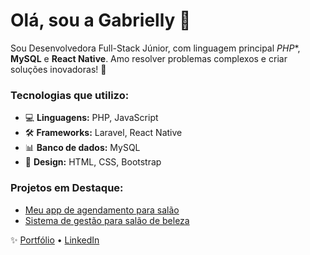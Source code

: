 # Olá, sou a Gabrielly 👋

Sou Desenvolvedora Full-Stack Júnior, com linguagem principal *PHP**, **MySQL** e **React Native**. Amo resolver problemas complexos e criar soluções inovadoras! 🚀

### Tecnologias que utilizo:
- 💻 **Linguagens:** PHP, JavaScript
- 🛠 **Frameworks:** Laravel, React Native
- 📊 **Banco de dados:** MySQL
- 🎨 **Design:** HTML, CSS, Bootstrap

### Projetos em Destaque:
- [Meu app de agendamento para salão](link_do_projeto)
- [Sistema de gestão para salão de beleza](link_do_projeto)

✨ [Portfólio](link_portfolio) • [LinkedIn](link_linkedin)
